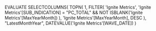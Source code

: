 EVALUATE
SELECTCOLUMNS(
    TOPN(
        1,
        FILTER(
            'Ignite Metrics',
            'Ignite Metrics'[SUB_INDICATION] = "PC_TOTAL"
                && NOT ISBLANK('Ignite Metrics'[MaxYearMonth])
        ),
        'Ignite Metrics'[MaxYearMonth],
        DESC
    ),
    "LatestMonthYear", DATEVALUE('Ignite Metrics'[WAVE_DATE])
)
